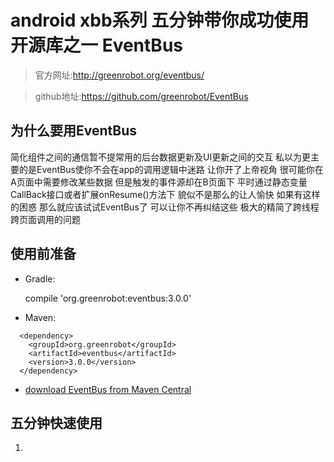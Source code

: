 # android xbb系列  五分钟带你成功使用开源库之一 EventBus

>官方网址:http://greenrobot.org/eventbus/

> github地址:https://github.com/greenrobot/EventBus


## 为什么要用EventBus
  简化组件之间的通信暂不提常用的后台数据更新及UI更新之间的交互 私以为更主要的是EventBus使你不会在app的调用逻辑中迷路 让你开了上帝视角 很可能你在A页面中需要修改某些数据 但是触发的事件源却在B页面下 平时通过静态变量 CallBack接口或者扩展onResume()方法下 貌似不是那么的让人愉快 如果有这样的困惑 那么就应该试试EventBus了 可以让你不再纠结这些 极大的精简了跨线程跨页面调用的问题

## 使用前准备

* Gradle:

  compile 'org.greenrobot:eventbus:3.0.0'

* Maven:
```Maven
  <dependency>
    <groupId>org.greenrobot</groupId>
    <artifactId>eventbus</artifactId>
    <version>3.0.0</version>
  </dependency>
```
* [download EventBus from Maven Central](http://search.maven.org/#search%7Cga%7C1%7Cg%3A%22org.greenrobot%22%20AND%20a%3A%22eventbus%22)

## 五分钟快速使用

1.
